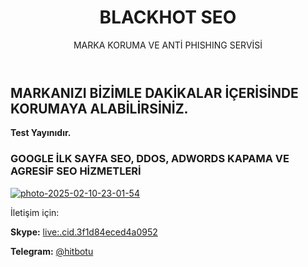 <header>
    <h1>BLACKHOT SEO</h1>
    <p>MARKA KORUMA VE ANTİ PHISHING SERVİSİ</p>
</header>

<div class="content">
    <h2>MARKANIZI BİZİMLE DAKİKALAR İÇERİSİNDE KORUMAYA ALABİLİRSİNİZ.</h2>
    <p><strong>Test Yayınıdır.</strong></p>
    <h3>GOOGLE İLK SAYFA SEO, DDOS, ADWORDS KAPAMA VE AGRESİF SEO HİZMETLERİ</h3>
</div>

<a href="https://blackhotseo.com/post/">
  <img src="https://i.ibb.co/qMXfCK8j/photo-2025-02-10-23-01-54.jpg" alt="photo-2025-02-10-23-01-54" border="0">
</a>

<div class="contact">
    <p>İletişim için:</p>
    <p><strong>Skype:</strong> <a href="skype:live:.cid.3f1d84eced4a0952?chat">live:.cid.3f1d84eced4a0952</a></p>
    <p><strong>Telegram:</strong> <a href="https://t.me/hitbotu" target="_blank">@hitbotu</a></p>
</div>
